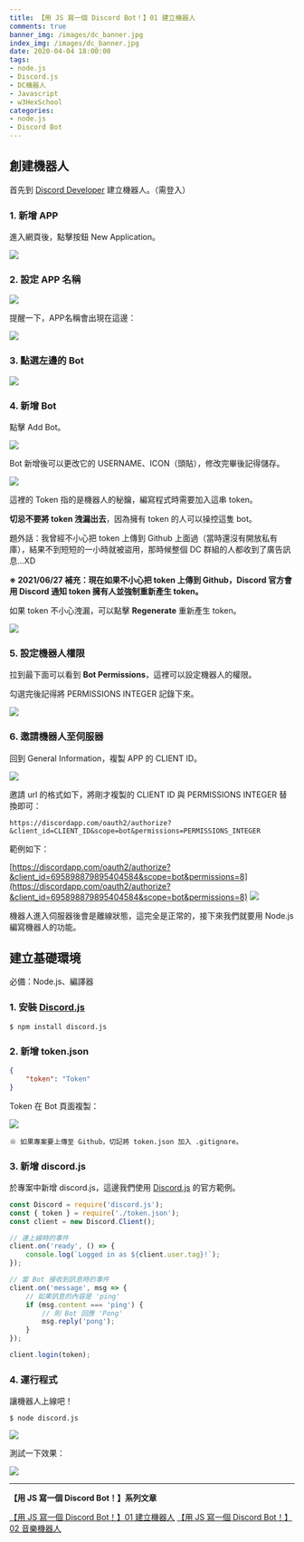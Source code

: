 ```yaml
---
title: 【用 JS 寫一個 Discord Bot！】01 建立機器人
comments: true
banner_img: /images/dc_banner.jpg
index_img: /images/dc_banner.jpg
date: 2020-04-04 18:00:00
tags: 
- node.js
- Discord.js
- DC機器人
- Javascript
- w3HexSchool
categories: 
- node.js
- Discord Bot
---
```


## 創建機器人

首先到 [Discord Developer](https://discordapp.com/developers/applications/) 建立機器人。（需登入）

### 1. 新增 APP

進入網頁後，點擊按鈕 New Application。

![](/images/dc-bot/01/01.jpg)

### 2. 設定 APP 名稱

![](/images/dc-bot/01/02.jpg)

提醒一下，APP名稱會出現在這邊：

![](/images/dc-bot/01/02-1.jpg)

### 3. 點選左邊的 Bot

![](/images/dc-bot/01/03.jpg)

### 4. 新增 Bot

點擊 Add Bot。

![](/images/dc-bot/01/04.jpg)

Bot 新增後可以更改它的 USERNAME、ICON（頭貼），修改完畢後記得儲存。

![](/images/dc-bot/01/05.jpg)

這裡的 Token 指的是機器人的秘鑰，編寫程式時需要加入這串 token。

**切忌不要將 token 洩漏出去**，因為擁有 token 的人可以操控這隻 bot。

題外話：我曾經不小心把 token 上傳到 Github 上面過（當時還沒有開放私有庫），結果不到短短的一小時就被盜用，那時候整個 DC 群組的人都收到了廣告訊息...XD

**※ 2021/06/27 補充：現在如果不小心把 token 上傳到 Github，Discord 官方會用 Discord 通知 token 擁有人並強制重新產生 token。**

如果 token 不小心洩漏，可以點擊 **Regenerate** 重新產生 token。

![](/images/dc-bot/01/06.jpg)

### 5. 設定機器人權限

拉到最下面可以看到 **Bot Permissions**，這裡可以設定機器人的權限。

勾選完後記得將 PERMISSIONS INTEGER 記錄下來。

![](/images/dc-bot/01/09.jpg)

### 6. 邀請機器人至伺服器

回到 General Information，複製 APP 的 CLIENT ID。

![](/images/dc-bot/01/07.jpg)

邀請 url 的格式如下，將剛才複製的 CLIENT ID 與 PERMISSIONS INTEGER 替換即可：

`https://discordapp.com/oauth2/authorize?&client_id=CLIENT_ID&scope=bot&permissions=PERMISSIONS_INTEGER`

範例如下：

[https://discordapp.com/oauth2/authorize?&client_id=695898879895404584&scope=bot&permissions=8](https://discordapp.com/oauth2/authorize?&client_id=695898879895404584&scope=bot&permissions=8)
![](/images/dc-bot/01/08.jpg)

機器人進入伺服器後會是離線狀態，這完全是正常的，接下來我們就要用 Node.js 編寫機器人的功能。

## 建立基礎環境

必備：Node.js、編譯器

### 1. 安裝 [Discord.js](https://github.com/discordjs/discord.js/)

```
$ npm install discord.js
```

### 2. 新增 token.json

```json
{
    "token": "Token"
}
```

Token 在 Bot 頁面複製：

![](/images/dc-bot/01/06.jpg)

`※ 如果專案要上傳至 Github，切記將 token.json 加入 .gitignore。`

### 3. 新增 discord.js

於專案中新增 discord.js，這邊我們使用 [Discord.js](https://github.com/discordjs/discord.js/) 的官方範例。

```js
const Discord = require('discord.js');
const { token } = require('./token.json');
const client = new Discord.Client();

// 連上線時的事件
client.on('ready', () => {
    console.log(`Logged in as ${client.user.tag}!`);
});

// 當 Bot 接收到訊息時的事件
client.on('message', msg => {
    // 如果訊息的內容是 'ping'
    if (msg.content === 'ping') {
        // 則 Bot 回應 'Pong'
        msg.reply('pong');
    }
});

client.login(token);
```

### 4. 運行程式

讓機器人上線吧！

```
$ node discord.js
```

![](/images/dc-bot/01/11.jpg)

測試一下效果：

![](/images/dc-bot/01/10.jpg)

------------------------------------------

**【用 JS 寫一個 Discord Bot！】系列文章**

[【用 JS 寫一個 Discord Bot！】01 建立機器人](https://b-l-u-e-b-e-r-r-y.github.io/post/DiscordBot01/)
[【用 JS 寫一個 Discord Bot！】02 音樂機器人](https://b-l-u-e-b-e-r-r-y.github.io/post/DiscordBot02/)